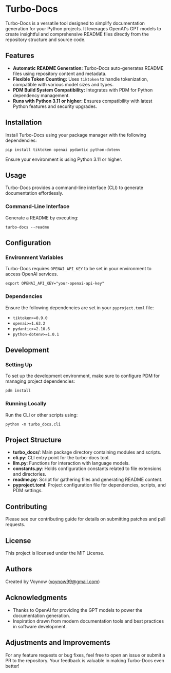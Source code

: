 # Turbo-Docs

Turbo-Docs is a versatile tool designed to simplify documentation generation for your Python projects. It leverages OpenAI's GPT models to create insightful and comprehensive README files directly from the repository structure and source code.

## Features

- **Automatic README Generation:** Turbo-Docs auto-generates README files using repository content and metadata.
- **Flexible Token Counting:** Uses `tiktoken` to handle tokenization, compatible with various model sizes and types.
- **PDM Build System Compatibility:** Integrates with PDM for Python dependency management.
- **Runs with Python 3.11 or higher:** Ensures compatibility with latest Python features and security upgrades.

## Installation

Install Turbo-Docs using your package manager with the following dependencies:

```shell
pip install tiktoken openai pydantic python-dotenv
```

Ensure your environment is using Python 3.11 or higher.

## Usage

Turbo-Docs provides a command-line interface (CLI) to generate documentation effortlessly.

### Command-Line Interface

Generate a README by executing:

```shell
turbo-docs --readme
```

## Configuration

### Environment Variables

Turbo-Docs requires `OPENAI_API_KEY` to be set in your environment to access OpenAI services.

```shell
export OPENAI_API_KEY="your-openai-api-key"
```

### Dependencies

Ensure the following dependencies are set in your `pyproject.toml` file:

- `tiktoken>=0.9.0`
- `openai>=1.63.2`
- `pydantic>=2.10.6`
- `python-dotenv>=1.0.1`

## Development

### Setting Up

To set up the development environment, make sure to configure PDM for managing project dependencies:

```shell
pdm install
```

### Running Locally

Run the CLI or other scripts using:

```shell
python -m turbo_docs.cli
```

## Project Structure

- **turbo_docs/**: Main package directory containing modules and scripts.
- **cli.py**: CLI entry point for the turbo-docs tool.
- **llm.py**: Functions for interaction with language models.
- **constants.py**: Holds configuration constants related to file extensions and directories.
- **readme.py**: Script for gathering files and generating README content.
- **pyproject.toml**: Project configuration file for dependencies, scripts, and PDM settings.

## Contributing

Please see our contributing guide for details on submitting patches and pull requests.

## License

This project is licensed under the MIT License.

## Authors

Created by Voynow (voynow99@gmail.com)

## Acknowledgments

- Thanks to OpenAI for providing the GPT models to power the documentation generation.
- Inspiration drawn from modern documentation tools and best practices in software development.

## Adjustments and Improvements

For any feature requests or bug fixes, feel free to open an issue or submit a PR to the repository. Your feedback is valuable in making Turbo-Docs even better!